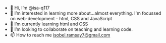 - 👋 Hi, I’m @isa-q117
- 👀 I’m interested in learning more about...almost everything. I'm focussed on web-development - html, CSS and JavaScript
- 🌱 I’m currently learning html and CSS
- 💞️ I’m looking to collaborate on teaching and learning code.
- 📫 How to reach me isobel.ramsay7@gmail.com

<!---
isa-q117/isa-q117 is a ✨ special ✨ repository because its `README.md` (this file) appears on your GitHub profile.
You can click the Preview link to take a look at your changes.
--->
